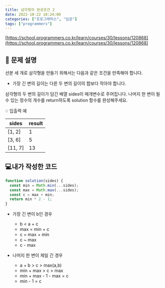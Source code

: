 ```yaml
---
title: 삼각형의 완성조건 2
date: 2022-10-22 18:24:00
categories: ["프로그래머스", "입문"]
tags: ["programmers"]
---
```


[https://school.programmers.co.kr/learn/courses/30/lessons/120868](https://school.programmers.co.kr/learn/courses/30/lessons/120868)

## 📔 문제 설명

선분 세 개로 삼각형을 만들기 위해서는 다음과 같은 조건을 만족해야 합니다.

- 가장 긴 변의 길이는 다른 두 변의 길이의 합보다 작아야 합니다.

삼각형의 두 변의 길이가 담긴 배열 sides이 매개변수로 주어집니다. 나머지 한 변이 될 수 있는 정수의 개수를 return하도록 solution 함수를 완성해주세요.

💡 입출력 예

| sides   | result |
| ------- | ------ |
| [1, 2]  | 1      |
| [3, 6]  | 5      |
| [11, 7] | 13     |

## 💻내가 작성한 코드

```js
function solution(sides) {
  const min = Math.min(...sides);
  const max = Math.max(...sides);
  const c = max + min;
  return min * 2 - 1;
}
```

- 가장 긴 변이 b인 경우

  - b < a + c
  - max = min + c
  - c = max + min
  - c ~ max
  - c - max

- 나머지 한 변이 제일 긴 경우

  - a + b > c > max(a,b)
  - min + max > c > max
  - min + max - 1 - max = c
  - min - 1 = c
